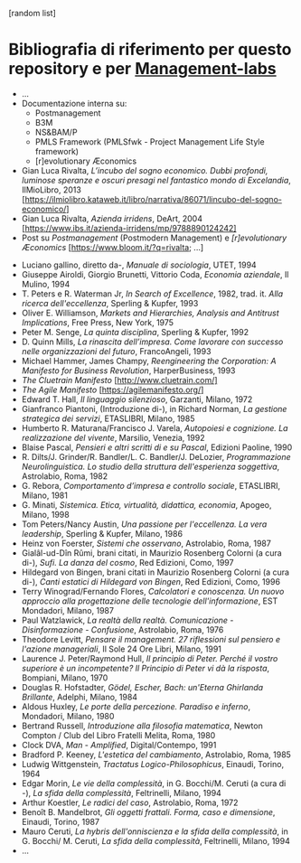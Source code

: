 [random list]

# Bibliografia di riferimento per questo repository e per [Management-labs](https://github.com/grivalta/Management-labs)

* ...
* Documentazione interna su:
  *  Postmanagement
  * B3M
  * NS&BAM/P
  * PMLS Framework (PMLSfwk - Project Management Life Style framework)
  * [r]evolutionary Æconomics
* Gian Luca Rivalta, _L’incubo del sogno economico. Dubbi profondi, luminose speranze e oscuri presagi nel fantastico mondo di Excelandia_, IlMioLibro, 2013 [https://ilmiolibro.kataweb.it/libro/narrativa/86071/lincubo-del-sogno-economico/]
* Gian Luca Rivalta, _Azienda irridens_, DeArt, 2004 [https://www.ibs.it/azienda-irridens/mp/9788890124242]
* Post su _Postmanagement_ (Postmodern Management) e _[r]evolutionary Æconomics_ [https://www.bloom.it/?q=rivalta; ...]
- Luciano gallino, diretto da-, _Manuale di sociologia_, UTET, 1994
- Giuseppe Airoldi, Giorgio Brunetti, Vittorio Coda, _Economia aziendale_, Il Mulino, 1994
- T. Peters e R. Waterman Jr, _In Search of Excellence_, 1982, trad. it. _Alla ricerca dell'eccellenza_, Sperling & Kupfer, 1993
- Oliver E. Williamson, _Markets and Hierarchies, Analysis and Antitrust Implications_, Free Press, New York, 1975
- Peter M. Senge, _La quinta disciplina_, Sperling & Kupfer, 1992
- D. Quinn Mills, _La rinascita dell’impresa. Come lavorare con successo nelle organizzazioni del futuro_, FrancoAngeli, 1993
- Michael Hammer, James Champy, _Reengineering the Corporation: A Manifesto for Business Revolution_, HarperBusiness, 1993 
- _The Cluetrain Manifesto_ [http://www.cluetrain.com/]
- _The Agile Manifesto_ [https://agilemanifesto.org/]
-	Edward T. Hall, _Il linguaggio silenzioso_, Garzanti, Milano, 1972
-	Gianfranco Piantoni, (Introduzione di-), in Richard Norman, _La gestione strategica dei servizi_, ETASLIBRI, Milano, 1985
-	Humberto R. Maturana/Francisco J. Varela, _Autopoiesi e cognizione. La realizzazione del vivente_, Marsilio, Venezia, 1992
-	Blaise Pascal, _Pensieri e altri scritti di e su Pascal_, Edizioni Paoline, 1990
-	R. Dilts/J. Grinder/R. Bandler/L. C. Bandler/J. DeLozier, _Programmazione Neurolinguistica. Lo studio della struttura dell'esperienza soggettiva_, Astrolabio, Roma, 1982
-	G. Rebora, _Comportamento d’impresa e controllo sociale_, ETASLIBRI, Milano, 1981
-	G. Minati, _Sistemica. Etica, virtualità, didattica, economia_, Apogeo, Milano, 1998
-	Tom Peters/Nancy Austin, _Una passione per l'eccellenza. La vera leadership_, Sperling & Kupfer, Milano, 1986
-	Heinz von Foerster, _Sistemi che osservano_, Astrolabio, Roma, 1987
-	Gialâl-ud-Dîn Rûmi, brani citati, in Maurizio Rosenberg Colorni (a cura di-), _Sufi. La danza del cosmo_, Red Edizioni, Como, 1997
-	Hildegard von Bingen, brani citati in Maurizio Rosenberg Colorni (a cura di-), _Canti estatici di Hildegard von Bingen_, Red Edizioni, Como, 1996
-	Terry Winograd/Fernando Flores, _Calcolatori e conoscenza. Un nuovo approccio alla progettazione delle tecnologie dell'informazione_, EST Mondadori, Milano, 1987
-	Paul Watzlawick, _La realtà della realtà. Comunicazione - Disinformazione - Confusione_, Astrolabio, Roma, 1976
-	Theodore Levitt, _Pensare il management. 27 riflessioni sul pensiero e l'azione manageriali_, Il Sole 24 Ore Libri, Milano, 1991
-	Laurence J. Peter/Raymond Hull, _Il principio di Peter. Perché il vostro superiore è un incompetente? Il Principio di Peter vi dà la risposta_, Bompiani, Milano, 1970
-	Douglas R. Hofstadter, _Gödel, Escher, Bach: un'Eterna Ghirlanda Brillante_, Adelphi, Milano, 1984
-	Aldous Huxley, _Le porte della percezione. Paradiso e inferno_, Mondadori, Milano, 1980
-	Bertrand Russell, _Introduzione alla filosofia matematica_, Newton Compton / Club del Libro Fratelli Melita, Roma, 1980
-	Clock DVA, _Man - Amplified_, Digital/Contempo, 1991
-	Bradford P. Keeney, _L'estetica del cambiamento_, Astrolabio, Roma, 1985
-	Ludwig Wittgenstein, _Tractatus Logico-Philosophicus_, Einaudi, Torino, 1964
-	Edgar Morin, _Le vie della complessità_, in G. Bocchi/M. Ceruti (a cura di -), _La sfida della complessità_, Feltrinelli, Milano, 1994
-	Arthur Koestler, _Le radici del caso_, Astrolabio, Roma, 1972
-	Benoît B. Mandelbrot, _Gli oggetti frattali. Forma, caso e dimensione_, Einaudi, Torino, 1987
-	Mauro Ceruti, _La hybris dell'onniscienza e la sfida della complessità_, in G. Bocchi/ M. Ceruti, _La sfida della complessità_, Feltrinelli, Milano, 1994
-	...
